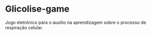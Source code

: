 # Glicolise-game
 Jogo eletrônico para o auxilio na aprendizagem sobre o processo de respiração celular.
